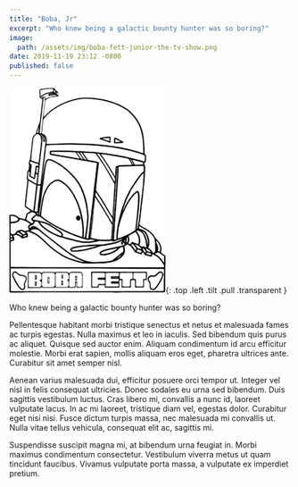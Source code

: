 ```yaml
---
title: "Boba, Jr"
excerpt: "Who knew being a galactic bounty hunter was so boring?"
image:
  path: /assets/img/boba-fett-junior-the-tv-show.png
date: 2019-11-19 23:12 -0800
published: false
---
```


![Boba Fett](/assets/img/boba-fett-junior-the-tv-show.png){: .top .left .tilt .pull .transparent }

Who knew being a galactic bounty hunter was so boring?

Pellentesque habitant morbi tristique senectus et netus et malesuada fames ac turpis egestas. Nulla maximus et leo in iaculis. Sed bibendum quis purus ac aliquet. Quisque sed auctor enim. Aliquam condimentum id arcu efficitur molestie. Morbi erat sapien, mollis aliquam eros eget, pharetra ultrices ante. Curabitur sit amet semper nisl.

Aenean varius malesuada dui, efficitur posuere orci tempor ut. Integer vel nisl in felis consequat ultricies. Donec sodales eu urna sed bibendum. Duis sagittis vestibulum luctus. Cras libero mi, convallis a nunc id, laoreet vulputate lacus. In ac mi laoreet, tristique diam vel, egestas dolor. Curabitur eget nisi nisi. Fusce dictum turpis massa, nec malesuada mi convallis ut. Nulla vitae tellus vehicula, consequat elit ac, sagittis mi.

Suspendisse suscipit magna mi, at bibendum urna feugiat in. Morbi maximus condimentum consectetur. Vestibulum viverra metus ut quam tincidunt faucibus. Vivamus vulputate porta massa, a vulputate ex imperdiet pretium.
